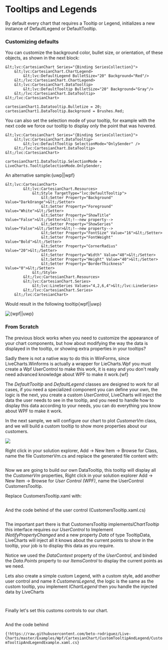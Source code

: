 # Tooltips and Legends

By default every chart that requires a Tooltip or Legend, initializes a new instance of
<a ng-href="/App/documentation/beta/{{sms.platfom}}/LiveCharts-Wpf-DefaultLegend">DefaultLegend</a>  or
<a ng-href="/App/documentation/beta/{{sms.platfom}}/LiveCharts-Wpf-DefaultTooltip">DefaultTooltip</a>.

### Customizing defaults

You can customize the background color, bullet size, or orientation, of these objects, as shown in the next block:

```{uwp||wpf}
&lt;lvc:CartesianChart Series="{Binding SeriesCollection}">
    &lt;lvc:CartesianChart.ChartLegend>
        &lt;lvc:DefaultLegend BulletSize="20" Background="Red"/>
    &lt;/lvc:CartesianChart.ChartLegend>
    &lt;lvc:CartesianChart.DataTooltip>
        &lt;lvc:DefaultTooltip BulletSize="20" Background="Gray"/>
    &lt;/lvc:CartesianChart.DataTooltip>
&lt;/lvc:CartesianChart>
```

```{wf}
cartesianChart1.Datatooltip.Bulletize = 20;
cartesianChart1.DataTooltip.Background = Brushes.Red;
```

You can also set the selection mode of your tooltip, for example with the next code we force our tooltip to display only the point that was hovered.

```{wpf||uwp}
&lt;lvc:CartesianChart Series="{Binding SeriesCollection}">
    &lt;lvc:CartesianChart.DataTooltip>
        &lt;lvc:DefaultTooltip SelectionMode="OnlySender" />
    &lt;/lvc:CartesianChart.DataTooltip>
&lt;/lvc:CartesianChart>
```

```{wf}
cartesianChart1.DataTooltip.SelectionMode = LiveCharts.TooltipSelectionMode.OnlySender;
```

An alternative sample:{uwp||wpf}

```{uwp||wpf}
&lt;lvc:CartesianChart>
        &lt;lvc:CartesianChart.Resources>
            &lt;Style TargetType="lvc:DefaultTooltip">
                &lt;Setter Property="Background" Value="DarkOrange">&lt;/Setter>
                &lt;Setter Property="Foreground" Value="White">&lt;/Setter>
                &lt;Setter Property="ShowTitle" Value="False">&lt;/Setter>&lt;!--new property-->
                &lt;Setter Property="ShowSeries" Value="False">&lt;/Setter>&lt;!--new property-->
                &lt;Setter Property="FontSize" Value="16">&lt;/Setter>
                &lt;Setter Property="FontWeight" Value="Bold">&lt;/Setter>
                &lt;Setter Property="CornerRadius" Value="20">&lt;/Setter>
                &lt;Setter Property="Width" Value="40">&lt;/Setter>
                &lt;Setter Property="Height" Value="40">&lt;/Setter>
                &lt;Setter Property="BorderThickness" Value="0">&lt;/Setter>
            &lt;/Style>
        &lt;/lvc:CartesianChart.Resources>
        &lt;lvc:CartesianChart.Series>
            &lt;lvc:LineSeries Values="4,2,6,4">&lt;/lvc:LineSeries>
        &lt;/lvc:CartesianChart.Series>
    &lt;/lvc:CartesianChart>
```

Would result in the following tooltip{wpf||uwp}

![{wpf||uwp}](https://raw.githubusercontent.com/Live-Charts/WebSiteDocs/master/v1/Resources/customtooltip.gif)

### From Scratch

The previous block works when you need to customize the appearance of your chart components, but how about modifying the way the data is displayed in the tooltip, or showing extra properties in your tooltips?

Sadly there is not a native way to do this in WinForms, since LiveCharts.Winforms is actually a wrapper for LieCharts.Wpf you must create a Wpf UserControl to make this work, it is easy and you don't really need advanced knowledge about WPF to make it work.{wf}

The *DefaultTooltip* and *DefaultLegend* classes are designed to work for all cases, if you need a specialized component you can define your own, the logic is the next, you create a custom *UserControl*, LiveCharts will inject the data the user needs to see in the tooltip, and you need to handle how to display this data according to your needs, you can do everything you know about WPF to make it work.

In the next sample, we will configure our chart to plot *CustomerVm* class, and we will build a custom tooltip to show more properties about our customers.

![](https://raw.githubusercontent.com/Live-Charts/WebSiteDocs/master/v1/Resources/Customizing%20Tooltips.jpg)

<pulled-sample platform="{{platform}}"></pulled-sample>

Right click in your solution explorer, Add -> New Item -> Browse for Class, name the file CustomerVm.cs and replace the generated file content with:

```{!https://raw.githubusercontent.com/beto-rodriguez/Live-Charts/master/Examples/Wpf/CartesianChart/CustomTooltipAndLegend/CustomerVM.cs}
```

Now we are going to build our own DataTooltip, this tooltip will display all the *CustomerVm* properties, Right click in your solution explorer Add -> New Item -> Browse for *User Control (WPF)*, name the UserControl CustomersTooltip.

Replace CustomersTooltip.xaml with:

```{!https://raw.githubusercontent.com/beto-rodriguez/Live-Charts/master/Examples/Wpf/CartesianChart/CustomTooltipAndLegend/CustomersTooltip.xaml}
```

And the code behind of the user control (CustomersTooltip.xaml.cs)

```{!https://raw.githubusercontent.com/beto-rodriguez/Live-Charts/master/Examples/Wpf/CartesianChart/CustomTooltipAndLegend/CustomersTooltip.xaml.cs}
```

The important part there is that CustomersTooltip implements*IChartTooltip* this interface requires our *UserControl* to Implement *INotifyPropertyChanged* and a new property *Data* of type <a ng-href="/App/documentation/beta/{{sms-platform}}/LiveCharts-Wpf-TooltipData">TooltipData</a>, LiveCharts will inject all it knows about the current points to show in the tooltip, your job is to display this data as you require.

Notice we used the *DataContext* property of the *UserControl*, and binded the *Data.Points* property to our *ItemsControl* to display the current points as we need.

Lets also create a simple custom Legend, with a custom style, add another user control and name it *CustomersLegend*, the logic is the same as the custom tooltip, you implement *IChartLegend* then you handle the injected data by LiveCharts

```{!https://raw.githubusercontent.com/beto-rodriguez/Live-Charts/master/Examples/Wpf/CartesianChart/CustomTooltipAndLegend/CustomersLegend.xaml}
```

```{!https://raw.githubusercontent.com/beto-rodriguez/Live-Charts/master/Examples/Wpf/CartesianChart/CustomTooltipAndLegend/CustomersLegend.xaml.cs}
```

Finally let's set this customs controls to our chart.

<pulled-sample></pulled-sample>

```{!https://raw.githubusercontent.com/beto-rodriguez/Live-Charts/master/Examples/Wpf/CartesianChart/CustomTooltipAndLegend/CustomTooltipAndLegendExample.xaml}
```

And the code behind

```{!https://raw.githubusercontent.com/beto-rodriguez/Live-Charts/master/Examples/Wpf/CartesianChart/CustomTooltipAndLegend/CustomTooltipAndLegendExample.xaml.cs}```
